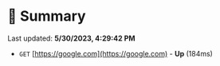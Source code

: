 # 📖 Summary
Last updated: **5/30/2023, 4:29:42 PM**

- `GET` [https://google.com](https://google.com) - **Up** (184ms)
